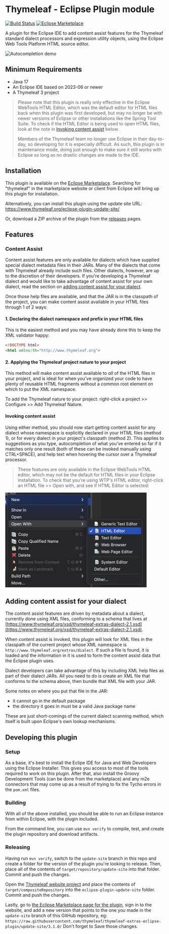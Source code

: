 
Thymeleaf - Eclipse Plugin module
=================================

[![Build Status](https://github.com/thymeleaf/thymeleaf-extras-eclipse-plugin/actions/workflows/build.yml/badge.svg)](https://github.com/thymeleaf/thymeleaf-extras-eclipse-plugin/actions)
[![Eclipse Marketplace](https://img.shields.io/eclipse-marketplace/v/thymeleaf-plugin-eclipse)](https://marketplace.eclipse.org/content/thymeleaf-plugin-eclipse)

A plugin for the Eclipse IDE to add content assist features for the Thymeleaf
standard dialect processors and expression utility objects, using the Eclipse
Web Tools Platform HTML source editor.

![Autocompletion demo](autocomplete.gif)


Minimum Requirements
--------------------

 - Java 17
 - An Eclipse IDE based on 2023-06 or newer
 - A Thymeleaf 3 project

> Please note that this plugin is really only effective in the Eclipse WebTools
> HTML Editor, which was the default editor for HTML files back when this plugin
> was first developed, but may no longer be with newer versions of Eclipse or
> other installations like the Spring Tool Suite.  To check if the HTML Editor
> is being used to open HTML files, look at the note in [Invoking content assist](#invoking-content-assist)
> below.
> 
> Members of the Thymeleaf team no longer use Eclipse in their day-to-day, so
> developing for it is especially difficult.  As such, this plugin is in
> maintenance mode, doing just enough to make sure it still works with Eclipse
> so long as no drastic changes are made to the IDE.


Installation
------------

This plugin is available on the [Eclipse Marketplace](https://marketplace.eclipse.org/content/thymeleaf-plugin-eclipse).
Searching for "thymeleaf" in the marketplace website or client from Eclipse
will bring up this plugin for installation.

Alternatively, you can install this plugin using the update site URL:
https://www.thymeleaf.org/eclipse-plugin-update-site/

Or, download a ZIP archive of the plugin from the
[releases](https://github.com/thymeleaf/thymeleaf-extras-eclipse-plugin/releases)
pages.


Features
--------

### Content Assist

Content assist features are only available for dialects which have supplied
special dialect metadata files in their JARs.  Many of the dialects that come
with Thymeleaf already include such files.  Other dialects, however, are up to
the discretion of their developers.  If you're developing a Thymeleaf dialect
and would like to take advantage of content assist for your own dialect, read
the section on
[adding content assist for your dialect](#adding-content-assist-for-your-dialect).

Once those help files are available, and that the JAR is in the classpath of the
project, you can make content assist available in your HTML files through 1 of 2
ways:

#### 1. Declaring the dialect namespace and prefix in your HTML files

This is the easiest method and you may have already done this to keep the XML
validator happy:

```html
<!DOCTYPE html>
<html xmlns:th="http://www.thymeleaf.org">
```

#### 2. Applying the Thymeleaf project nature to your project

This method will make content assist available to _all_ of the HTML files in
your project, and is ideal for when you've organized your code to have plenty of
reusable HTML fragments without a common root element on which to put the XML
namespace.

To add the Thymeleaf nature to your project: right-click a project >> Configure >>
Add Thymeleaf Nature.

#### Invoking content assist

Using either method, you should now start getting content assist for any dialect
whose namespace is explicitly declared in your HTML files (method 1), or for
every dialect in your project's classpath (method 2).  This applies to
suggestions as you type, autocompletion of what you've entered so far if it
matches only one result (both of these can be invoked manually using CTRL+SPACE),
and help text when hovering the cursor over a Thymeleaf processor.

> These features are only available in the Eclipse WebTools HTML editor, which
> may not be the default for HTML files in your Eclipse installation.  To check
> that you're using WTP's HTML editor, right-click an HTML file >> Open with,
> and see if HTML Editor is selected:

<img alt="HTML editor example" src="html-editor.png" width="448"/>


Adding content assist for your dialect
--------------------------------------

The content assist features are driven by metadata about a dialect, currently
done using XML files, conforming to a schema that lives at
[https://www.thymeleaf.org/xsd/thymeleaf-extras-dialect-2.1.xsd](https://www.thymeleaf.org/xsd/thymeleaf-extras-dialect-2.1.xsd).

When content assist is invoked, this plugin will look for XML files in the
classpath of the current project whose XML namespace is `http://www.thymeleaf.org/extras/dialect`.
If such a file is found, it is loaded and the information in it is used to form
the content assist data that the Eclipse plugin uses.

Dialect developers can take advantage of this by including XML help files as
part of their dialect JARs.  All you need to do is create an XML file that
conforms to the schema above, then bundle that XML file with your JAR.

Some notes on where you put that file in the JAR:

 - it cannot go in the default package
 - the directory it goes in must be a valid Java package name

These are just short-comings of the current dialect scanning method, which
itself is built upon Eclipse's own lookup mechanisms.


Developing this plugin
----------------------

### Setup

As a base, it's best to install the Eclipe IDE for Java and Web Developers using
the Eclipse Installer.  This gives you access to most of the tools required to
work on this plugin.  After that, also install the Groovy Development Tools (can
be done from the marketplace) and any m2e connectors that may come up as a
result of trying to fix the Tycho errors in the `pom.xml` files.

### Building

With all of the above installed, you should be able to run an Eclipse instance
from within Eclipse, with the plugin included.

From the command line, you can use `mvn verify` to compile, test, and create the
plugin repository and download artifacts.

### Releasing

Having run `mvn verify`, switch to the `update-site` branch in this repo and
create a folder for the version of the plugin you're looking to release.  Then,
place all of the contents of `target/repository/update-site` into that folder.
Commit and push the changes.

Open the [Thymeleaf website project](https://github.com/thymeleaf/thymeleaf.github.io)
and place the contents of `target/compositeRepository` into the `eclipse-plugin-update-site`
folder.  Commit and push the changes.

Lastly, go to [the Eclipse Marketplace page for the plugin](https://marketplace.eclipse.org/content/thymeleaf-plugin-eclipse),
sign in to the website, and add a new version that points to the one you made in
the `update-site` branch of this GitHub repository, eg: `https://raw.githubusercontent.com/thymeleaf/thymeleaf-extras-eclipse-plugin/update-site/3.1.0/`
Don't forget to Save those changes.
